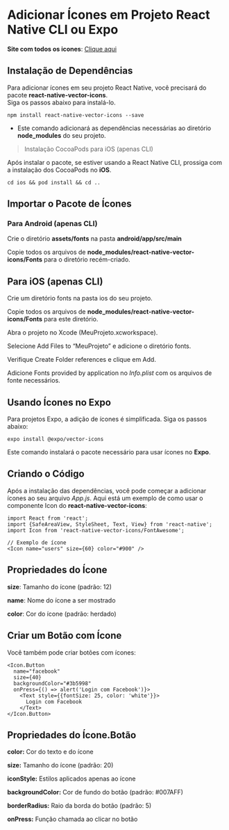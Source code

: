 # Adicionar Ícones em Projeto React Native CLI ou Expo  


    
**Site com todos os icones**: [Clique aqui](https://oblador.github.io/react-native-vector-icons/)  


    
## Instalação de Dependências  

Para adicionar ícones em seu projeto React Native, você precisará do pacote **react-native-vector-icons**.  
Siga os passos abaixo para instalá-lo.  

`
npm install react-native-vector-icons --save
`  

- Este comando adicionará as dependências necessárias ao diretório **node_modules** do seu projeto.

> Instalação CocoaPods para iOS (apenas CLI)

Após instalar o pacote, se estiver usando a React Native CLI, prossiga com a instalação dos CocoaPods no **iOS**.

`
cd ios && pod install && cd ..
`  

## Importar o Pacote de Ícones  

  
### Para Android (apenas CLI)
Crie o diretório **assets/fonts** na pasta **android/app/src/main**  

Copie todos os arquivos de **node_modules/react-native-vector-icons/Fonts** para o diretório recém-criado.  

## Para iOS (apenas CLI)  

  
Crie um diretório fonts na pasta ios do seu projeto.  

Copie todos os arquivos de **node_modules/react-native-vector-icons/Fonts** para este diretório.  

Abra o projeto no Xcode (MeuProjeto.xcworkspace).  

Selecione Add Files to “MeuProjeto” e adicione o diretório fonts.  

Verifique Create Folder references e clique em Add.  

Adicione Fonts provided by application no *Info.plist* com os arquivos de fonte necessários.  

## Usando Ícones no Expo  

  
Para projetos Expo, a adição de ícones é simplificada. Siga os passos abaixo:  

`
expo install @expo/vector-icons
`  

Este comando instalará o pacote necessário para usar ícones no **Expo**.  

  
## Criando o Código  

  
Após a instalação das dependências, você pode começar a adicionar ícones ao seu arquivo *App.js*. Aqui está um exemplo de como usar o componente Icon do **react-native-vector-icons**:  

```
import React from 'react';
import {SafeAreaView, StyleSheet, Text, View} from 'react-native';
import Icon from 'react-native-vector-icons/FontAwesome';

// Exemplo de ícone
<Icon name="users" size={60} color="#900" />
```

## Propriedades do Ícone  

**size**: Tamanho do ícone (padrão: 12)  

**name**: Nome do ícone a ser mostrado  

**color**: Cor do ícone (padrão: herdado)  

## Criar um Botão com Ícone  

  
Você também pode criar botões com ícones:  

```
<Icon.Button
  name="facebook"
  size={40}
  backgroundColor="#3b5998"
  onPress={() => alert('Login com Facebook')}>
    <Text style={{fontSize: 25, color: 'white'}}>
      Login com Facebook
    </Text>
</Icon.Button>
```

## Propriedades do Ícone.Botão  

  
**color:** Cor do texto e do ícone  

**size:** Tamanho do ícone (padrão: 20)  

**iconStyle:** Estilos aplicados apenas ao ícone  

**backgroundColor:** Cor de fundo do botão (padrão: #007AFF)  

**borderRadius:** Raio da borda do botão (padrão: 5)  

**onPress:** Função chamada ao clicar no botão  

